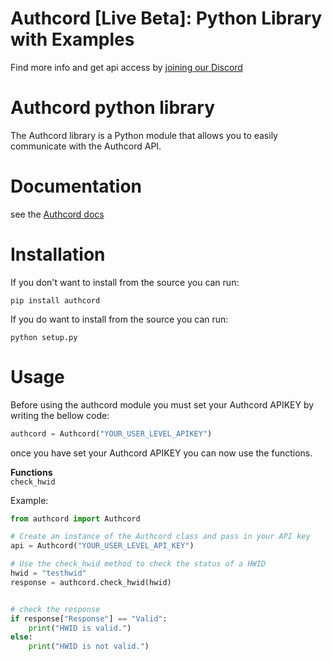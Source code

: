 # Authcord [Live Beta]: Python Library with Examples

Find more info and get api access by <a href="https://discord.com/invite/vQ6US7MGgy">joining our Discord</a>

# Authcord python library
The Authcord library is a Python module that allows you to easily communicate with the Authcord API.

# Documentation 
see the <a href="https://docs.authcord.xyz">Authcord docs</a>

# Installation
If you don't want to install from the source you can run:
```
pip install authcord
```

If you do want to install from the source you can run:
```
python setup.py
```

# Usage 
Before using the authcord module you must set your Authcord APIKEY by writing the bellow code:
```py
authcord = Authcord("YOUR_USER_LEVEL_APIKEY")
```

once you have set your Authcord APIKEY you can now use the functions.

<b>Functions</b><br>
```check_hwid```

Example: 
```py
from authcord import Authcord

# Create an instance of the Authcord class and pass in your API key
api = Authcord("YOUR_USER_LEVEL_API_KEY")

# Use the check_hwid method to check the status of a HWID
hwid = "testhwid"
response = authcord.check_hwid(hwid)


# check the response 
if response["Response"] == "Valid":
    print("HWID is valid.")
else:
    print("HWID is not valid.")
   ```
